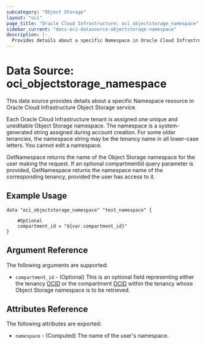 ```yaml
---
subcategory: "Object Storage"
layout: "oci"
page_title: "Oracle Cloud Infrastructure: oci_objectstorage_namespace"
sidebar_current: "docs-oci-datasource-objectstorage-namespace"
description: |-
  Provides details about a specific Namespace in Oracle Cloud Infrastructure Object Storage service
---
```


# Data Source: oci_objectstorage_namespace
This data source provides details about a specific Namespace resource in Oracle Cloud Infrastructure Object Storage service.

Each Oracle Cloud Infrastructure tenant is assigned one unique and uneditable Object Storage namespace. The namespace
is a system-generated string assigned during account creation. For some older tenancies, the namespace string may be
the tenancy name in all lower-case letters. You cannot edit a namespace.

GetNamespace returns the name of the Object Storage namespace for the user making the request.
If an optional compartmentId query parameter is provided, GetNamespace returns the namespace name of the corresponding
tenancy, provided the user has access to it.


## Example Usage

```hcl
data "oci_objectstorage_namespace" "test_namespace" {

	#Optional
	compartment_id = "${var.compartment_id}"
}
```

## Argument Reference

The following arguments are supported:

* `compartment_id` - (Optional) This is an optional field representing either the tenancy [OCID](https://docs.cloud.oracle.com/iaas/Content/General/Concepts/identifiers.htm) or the compartment [OCID](https://docs.cloud.oracle.com/iaas/Content/General/Concepts/identifiers.htm) within the tenancy whose Object Storage namespace is to be retrieved. 


## Attributes Reference

The following attributes are exported:

* `namespace` - (Computed) The name of the user's namespace.

